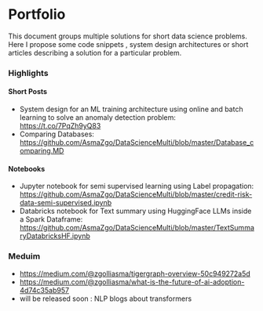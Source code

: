 # Portfolio

This document groups multiple solutions for short data science problems. Here I propose some code snippets , system design architectures or short articles describing a solution for a particular problem.

### **Highlights**
#### Short Posts
- System design for an ML training architecture using online and batch learning to solve an anomaly detection problem: https://t.co/7PqZh9yQ83
- Comparing Databases: https://github.com/AsmaZgo/DataScienceMulti/blob/master/Database_comparing.MD
#### Notebooks
- Jupyter notebook for semi supervised learning using Label propagation: https://github.com/AsmaZgo/DataScienceMulti/blob/master/credit-risk-data-semi-supervised.ipynb
- Databricks notebook for Text summary using HuggingFace LLMs inside a Spark Dataframe: https://github.com/AsmaZgo/DataScienceMulti/blob/master/TextSummaryDatabricksHF.ipynb 

### **Meduim**
- https://medium.com/@zgolliasma/tigergraph-overview-50c949272a5d
- https://medium.com/@zgolliasma/what-is-the-future-of-ai-adoption-4d74c35ab957
- will be released soon : NLP blogs about transformers
